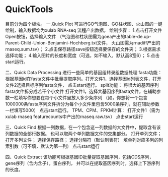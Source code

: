 # QuickTools
目前分为四个板块。
一.Quick Plot
可进行GO气泡图、GO柱状图、火山图的一键绘制，输入数据均为xulab RNA-seq 流程产出数据。
绘制步骤：
1.点击打开文件Open按钮，选择输入文件
（气泡图和柱状图需为goea产出的table-de.up-Parent-Child-Union-Benjamini-Hochberg.txt文件，
火山图需为rnadiff产出的rnaseq.sum.tsv）；
2.点击保存路径save按钮选择要保存的文件夹；
3.根据需求选择功能；
4.输入图片的长度和宽度（可选，如不输入，默认高8宽6）；
5.点击start运行。

二、Quick Data Processing
进行一些简单的基因组转录组数据处理
fasta功能：
根据基因id在fasta文件中批量提取序列。打开文件1，选择基因id列表文件，打开文件2选择目标序列fasta文件，
点击start运行。
split功能：
将很大的基因序列fasta文件拆分成若干个小文件
打开文件1，选择大基因序列fasta文件，在辅助参数一栏填写你想要在每个小文件里放入多少条序列
（如，你想将一个包含1000000条fasta序列文件拆分为每个小文件里包含5000条序列，就在辅助参数一栏填写5000）
点击start运行。
TPM、CPM、FPKM计算：
打开文件1（需为xulab rnaseq featurecounts中产出的rnaseq.raw.tsv）
点击start运行

三、Quick Find
根据一列数据，在一个包含这一列数据的大文件中，提取含有该列数据的全部行数据。
也可以取两个单列数据文件的交集部分。
打开单列文件；
打开多列文件；
选择保存路径；
选择分隔符（默认制表符）
填单列对应多列的列索引数（可不填，默认为第一列）
点击start运行

四、Quick Extract
该功能可根据基因ID批量提取基因序列，包括CDS序列，gene序列（含内含子），蛋白序列，
并可以在提取基因序列时，选择上下游序列的长度。
